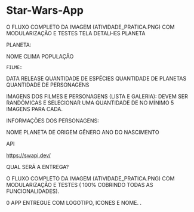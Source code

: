 # Star-Wars-App
O FLUXO COMPLETO DA IMAGEM (ATIVIDADE_PRATICA.PNG) COM MODULARIZAÇÃO E TESTES
TELA DETALHES PLANETA
 


	
PLANETA:
	

		
NOME
		CLIMA
		POPULAÇÃO
	
	
	FILME:
	

		
DATA RELEASE
		QUANTIDADE DE ESPÉCIES
		QUANTIDADE DE PLANETAS
		QUANTIDADE DE PERSONAGENS
	
	

IMAGENS DOS FILMES E PERSONAGENS (LISTA E GALERIA): DEVEM SER RANDÔMICAS E SELECIONAR UMA QUANTIDADE DE NO MÍNIMO 5 IMAGENS PARA CADA.

INFORMAÇÕES DOS PERSONAGENS:
 


	
NOME
	PLANETA DE ORIGEM
	GÊNERO
	ANO DO NASCIMENTO

API
 


	
https://swapi.dev/

QUAL SERÁ A ENTREGA?

O FLUXO COMPLETO DA IMAGEM (ATIVIDADE_PRATICA.PNG) COM MODULARIZAÇÃO E TESTES ( 100% COBRINDO TODAS AS FUNCIONALIDADES).

0 APP ENTREGUE COM LOGOTIPO, ICONES E NOME. .



 
